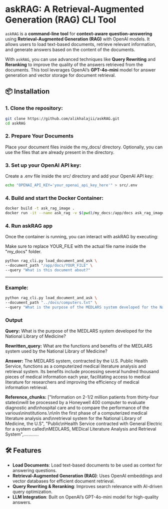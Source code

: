 # askRAG: A Retrieval-Augmented Generation (RAG) CLI Tool

`askRAG` is a **command-line tool** for **context-aware question-answering** using **Retrieval-Augmented Generation (RAG)** with OpenAI models. It allows users to load text-based documents, retrieve relevant information, and generate answers based on the content of the documents.

With `askRAG`, you can use advanced techniques like **Query Rewriting** and **Reranking** to improve the quality of the answers retrieved from the documents. This tool leverages OpenAI’s **GPT-4o-mini** model for answer generation and vector storage for document retrieval.

## 📦 Installation


### 1. Clone the repository:

```bash
git clone https://github.com/alikhalajii/askRAG.git
cd askRAG
```


### 2. Prepare Your Documents
Place your document files inside the my_docs/ directory.
Optionally, you can use the files that are already present in the directory.
 

### 3. Set up your OpenAI API key:
Create a .env file inside the src/ directory and add your OpenAI API key:
 
```bash
echo "OPENAI_API_KEY='your_openai_api_key_here'" > src/.env
```

### 4. Build and start the Docker Container:

 ```bash
docker build -t ask_rag_image .
docker run -it --name ask_rag -v $(pwd)/my_docs:/app/docs ask_rag_image bash


 ```

 ### 4. Run askRAG app
Once the container is running, you can interact with askRAG by executing:

Make sure to replace YOUR_FILE with the actual file name inside the "my_docs" folder.

```bash
python rag_cli.py load_document_and_ask \
--document_path "/app/docs/YOUR_FILE" \
--query "What is this document about?"
```
-----------------------------------------
### Example:

```bash
python rag_cli.py load_document_and_ask \
--document_path "../docs/computers.txt" \
--query "What is the purpose of the MEDLARS system developed for the National Library of Medicine?"
```
### Output

**Query:** What is the purpose of the MEDLARS system developed for the National Library of Medicine?

**Rewritten_query:**  What are the functions and benefits of the MEDLARS system used by the National Library of Medicine?

**Answer:** The MEDLARS system, contracted by the U.S. Public Health Service, functions as a computerized medical literature analysis and retrieval system. Its benefits include processing several hundred thousand pieces of medical information each year, facilitating access to medical literature for researchers and improving the efficiency of medical information retrieval.

**Reference_chunks:** ["Information on 2-1/2 million patients from thirty-four states\nwill be processed by a Honeywell 400 computer to evaluate diagnostic and\nhospital care and to compare the performance of the various\ninstitutions.\n\nIn the first phase of a computerized medical literature analysis and\nretrieval system for the National Library of Medicine, the U.S", "Public\nHealth Service contracted with General Electric for a system called\nMEDLARS, MEDical Literature Analysis and Retrieval System",............

## 🛠 Features

- **Load Documents**: Load text-based documents to be used as context for answering questions.
- **Retrieval-Augmented Generation (RAG)**: Uses OpenAI embeddings and vector databases for efficient document retrieval.
- **Query Rewriting & Reranking**: Improves search relevance with AI-driven query optimization.
- **LLM Integration**: Built on OpenAI’s GPT-4o-mini model for high-quality answers.

